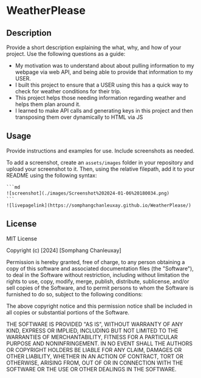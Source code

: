 # WeatherPlease

## Description

Provide a short description explaining the what, why, and how of your project. Use the following questions as a guide:

- My motivation was to understand about about pulling information to my webpage via web API, and being able to provide that information to my USER.
- I built this project to ensure that a USER using this has a quick way to check for weather conditions for their trip.
- This project helps those needing information regarding weather and helps them plan around it.
- I learned to make API calls and generating keys in this project and then transposing them over dynamically to HTML via JS 


## Usage

Provide instructions and examples for use. Include screenshots as needed.

To add a screenshot, create an `assets/images` folder in your repository and upload your screenshot to it. Then, using the relative filepath, add it to your README using the following syntax:

    ```md
    ![screenshot](./images/Screenshot%202024-01-06%20180034.png)
    ```
    ![livepagelink](https://somphangchanleuxay.github.io/WeatherPlease/)

## License

MIT License

Copyright (c) [2024] [Somphang Chanleuxay]

Permission is hereby granted, free of charge, to any person obtaining a copy
of this software and associated documentation files (the "Software"), to deal
in the Software without restriction, including without limitation the rights
to use, copy, modify, merge, publish, distribute, sublicense, and/or sell
copies of the Software, and to permit persons to whom the Software is
furnished to do so, subject to the following conditions:

The above copyright notice and this permission notice shall be included in all
copies or substantial portions of the Software.

THE SOFTWARE IS PROVIDED "AS IS", WITHOUT WARRANTY OF ANY KIND, EXPRESS OR
IMPLIED, INCLUDING BUT NOT LIMITED TO THE WARRANTIES OF MERCHANTABILITY,
FITNESS FOR A PARTICULAR PURPOSE AND NONINFRINGEMENT. IN NO EVENT SHALL THE
AUTHORS OR COPYRIGHT HOLDERS BE LIABLE FOR ANY CLAIM, DAMAGES OR OTHER
LIABILITY, WHETHER IN AN ACTION OF CONTRACT, TORT OR OTHERWISE, ARISING FROM,
OUT OF OR IN CONNECTION WITH THE SOFTWARE OR THE USE OR OTHER DEALINGS IN THE
SOFTWARE.